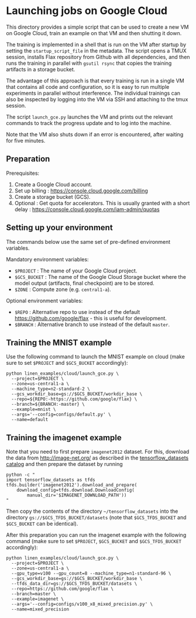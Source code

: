 # Launching jobs on Google Cloud

This directory provides a simple script that can be used to create a new VM
on Google Cloud, train an example on that VM and then shutting it down.

The training is implemented in a shell that is run on the VM after startup by
setting the `startup_script_file` in the metadata. The script opens a TMUX
session, installs Flax repository from Github with all dependencies, and then
runs the training in parallel with `gsutil rsync` that copies the training
artifacts in a storage bucket.

The advantage of this approach is that every training is run in a single VM
that contains all code and configuration, so it is easy to run multiple
experiments in parallel without interference. The individual trainings can also
be inspected by logging into the VM via SSH and attaching to the tmux session.

The script `launch_gce.py` launches the VM and prints out the relevant commands
to track the progress update and to log into the machine.

Note that the VM also shuts down if an error is encountered, after waiting for
five minutes.

## Preparation

Prerequisites:

1. Create a Google Cloud account.
2. Set up billing : https://console.cloud.google.com/billing
3. Create a storage bucket (GCS).
4. Optional : Get quota for accelerators. This is usually granted with a short
   delay : https://console.cloud.google.com/iam-admin/quotas

## Setting up your environment

The commands below use the same set of pre-defined environment variables.

Mandatory environment variables:

- `$PROJECT` : The name of your Google Cloud project.
- `$GCS_BUCKET` : The name of the Google Cloud Storage bucket where the model
  output (artifacts, final checkpoint) are to be stored.
- `$ZONE` : Compute zone (e.g. `central1-a`).

Optional environment variables:

- `$REPO` : Alternative repo to use instead of the default
  https://github.com/google/flax - this is useful for development.
- `$BRANCH` : Alternative branch to use instead of the default `master`.

## Training the MNIST example

Use the following command to launch the MNIST example on cloud (make sure to set
`$PROJECT` and `$GCS_BUCKET` accordingly):

```shell
python linen_examples/cloud/launch_gce.py \
  --project=$PROJECT \
  --zone=us-central1-a \
  --machine_type=n2-standard-2 \
  --gcs_workdir_base=gs://$GCS_BUCKET/workdir_base \
  --repo=${REPO:-https://github.com/google/flax} \
  --branch=${BRANCH:-master} \
  --example=mnist \
  --args='--config=configs/default.py' \
  --name=default
```

## Training the imagenet example

Note that you need to first prepare `imagenet2012` dataset. For this, download
the data from http://image-net.org/ as described in the
[tensorflow_datasets catalog](https://www.tensorflow.org/datasets/catalog/imagenet2012)
and then prepare the dataset by running

```shell
python -c "
import tensorflow_datasets as tfds
tfds.builder('imagenet2012').download_and_prepare(
    download_config=tfds.download.DownloadConfig(
        manual_dir='$IMAGENET_DOWNLOAD_PATH'))
"
```

Then copy the contents of the directory `~/tensorflow_datasets` into the
directory `gs://$GCS_TFDS_BUCKET/datasets` (note that `$GCS_TFDS_BUCKET` and
`$GCS_BUCKET` can be identical).

After this preparation you can run the imagenet example with the following
command (make sure to set `$PROJECT`, `$GCS_BUCKET` and `$GCS_TFDS_BUCKET`
accordingly):

```shell
python linen_examples/cloud/launch_gce.py \
  --project=$PROJECT \
  --zone=us-central1-a \
  --gpu_type=v100 --gpu_count=8 --machine_type=n1-standard-96 \
  --gcs_workdir_base=gs://$GCS_BUCKET/workdir_base \
  --tfds_data_dir=gs://$GCS_TFDS_BUCKET/datasets \
  --repo=https://github.com/google/flax \
  --branch=master \
  --example=imagenet \
  --args='--config=configs/v100_x8_mixed_precision.py' \
  --name=mixed_precision
```